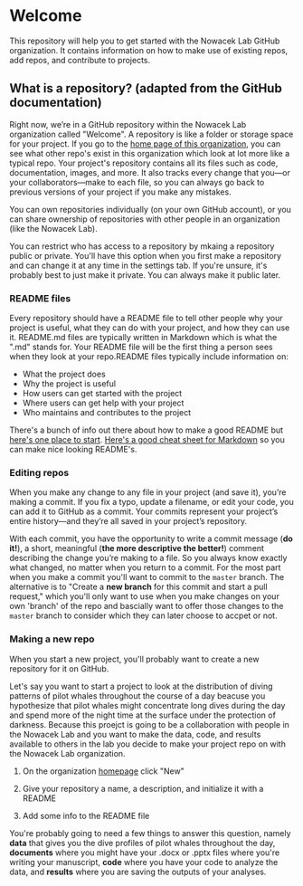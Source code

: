 # Welcome
This repository will help you to get started with the Nowacek Lab GitHub organization. It contains information on how to make use of existing repos, add repos, and contribute to projects.

## What is a repository? (adapted from the GitHub documentation)
Right now, we’re in a GitHub repository within the Nowacek Lab organization called "Welcome". A repository is like a folder or storage space for your project. If you go to the [home page of this organization](https://github.com/NowacekLab), you can see what other repo's exist in this organization which look at lot more like a typical repo. Your project's repository contains all its files such as code, documentation, images, and more. It also tracks every change that you—or your collaborators—make to each file, so you can always go back to previous versions of your project if you make any mistakes.

You can own repositories individually (on your own GitHub account), or you can share ownership of repositories with other people in an organization (like the Nowacek Lab). 

You can restrict who has access to a repository by mkaing a repository public or private. You'll have this option when you first make a repository and can change it at any time in the settings tab. If you're unsure, it's probably best to just make it private. You can always make it public later.

### README files
Every repository should have a README file to tell other people why your project is useful, what they can do with your project, and how they can use it. README.md files are typically written in Markdown which is what the ".md" stands for. Your README file will be the first thing a person sees when they look at your repo.README files typically include information on:

* What the project does
* Why the project is useful
* How users can get started with the project
* Where users can get help with your project
* Who maintains and contributes to the project

There's a bunch of info out there about how to make a good README but [here's one place to start](https://www.makeareadme.com/). [Here's a good cheat sheet for Markdown](https://commonmark.org/help/) so you can make nice looking README's.

### Editing repos
When you make any change to any file in your project (and save it), you’re making a commit. If you fix a typo, update a filename, or edit your code, you can add it to GitHub as a commit. Your commits represent your project’s entire history—and they’re all saved in your project’s repository.

With each commit, you have the opportunity to write a commit message (**do it!**), a short, meaningful (**the more descriptive the better!**) comment describing the change you’re making to a file. So you always know exactly what changed, no matter when you return to a commit. For the most part when you make a commit you'll want to commit to the `master` branch. The alternative is to "Create a **new branch** for this commit and start a pull request," which you'll only want to use when you make changes on your own 'branch' of the repo and bascially want to offer those changes to the `master` branch to consider which they can later choose to accpet or not.

### Making a new repo
When you start a new project, you'll probably want to create a new repository for it on GitHub. 

Let's say you want to start a project to look at the distribution of diving patterns of pilot whales throughout the course of a day beacuse you hypothesize that pilot whales might concentrate long dives during the day and spend more of the night time at the surface under the protection of darkness. Because this proejct is going to be a collaboration with people in the Nowacek Lab and you want to make the data, code, and results available to others in the lab you decide to make your project repo on with the Nowacek Lab organization.

1. On the organization [homepage](https://github.com/NowacekLab) click "New"

2. Give your repository a name, a description, and initialize it with a README

3. Add some info to the README file

You're probably going to need a few things to answer this question, namely **data** that gives you the dive profiles of pilot whales throughout the day, **documents** where you might have your .docx or .pptx files where you're writing your manuscript, **code** where you have your code to analyze the data, and **results** where you are saving the outputs of your analyses.
